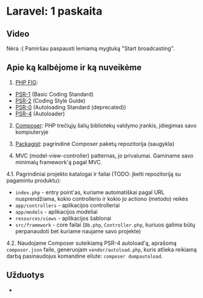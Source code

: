 # Laravel: 1 paskaita

## Video

Nėra :( Pamiršau paspausti lemiamą mygtuką "Start broadcasting".

## Apie ką kalbėjome ir ką nuveikėme

1. [PHP FIG](http://php-fig.org): 

* [PSR-1](http://www.php-fig.org/psr/psr-1/) (Basic Coding Standard)
* [PSR-2](http://www.php-fig.org/psr/psr-2/) (Coding Style Guide)
* [PSR-0](http://www.php-fig.org/psr/psr-1/) (Autoloading Standard (deprecated))
* [PSR-4](http://www.php-fig.org/psr/psr-2/) (Autoloader)

2. [Composer](https://getcomposer.org): PHP trečiųjų šalių bibliotekų valdymo įrankis, įdiegimas savo kompiuteryje

3. [Packagist](https://packagist.org): pagrindinė Composer paketų repozitorija (saugykla)

4. MVC (model-view-controller) patternas, jo privalumai. Gaminame savo minimalų framework'ą pagal MVC.

4.1. Pagrindiniai projekto katalogai ir failai (TODO: įkelti repozitoriją su pagamintu produktu):

* `index.php` - entry point'as, kuriame automatiškai pagal URL nusprendžiama, kokio controllerio ir kokio jo actiono (metodo) reikės
* `app/controllers` - aplikacijos controlleriai
* `app/models` - aplikacijos modeliai
* `resources/views` - aplikacijos šablonai
* `src/framework` - core failai (`Db.php`, `Controller.php`, kuriuos galima būtų perpanaudoti bet kuriame naujame savo projekte)

4.2. Naudojame Composer suteikiamą PSR-4 autoload'ą, aprašomą `composer.json` faile, generuojam `vendor/autoload.php`, kuris atlieka reikiamą darbą pasinaudojus komandine eilute: `composer dumpautoload`.

## Užduotys

-

